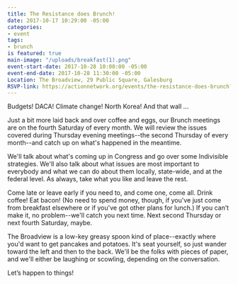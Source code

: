 ```yaml
---
title: The Resistance does Brunch!
date: 2017-10-17 10:29:00 -05:00
categories:
- event
tags:
- brunch
is featured: true
main-image: "/uploads/breakfast(1).png"
event-start-date: 2017-10-28 10:00:00 -05:00
event-end-date: 2017-10-28 11:30:00 -05:00
Location: The Broadview, 29 Public Square, Galesburg
RSVP-link: https://actionnetwork.org/events/the-resistance-does-brunch?source=direct_link&
---
```


Budgets! DACA! Climate change! North Korea! And that wall ...

Just a bit more laid back and over coffee and eggs, our Brunch meetings are on the fourth Saturday of every month. We will review the issues covered during Thursday evening meetings--the second Thursday of every month--and catch up on what's happened in the meantime.

We'll talk about what's coming up in Congress and go over some Indivisible strategies. We'll also talk about what issues are most important to everybody and what we can do about them locally, state-wide, and at the federal level. As always, take what you like and leave the rest.

Come late or leave early if you need to, and come one, come all. Drink coffee! Eat bacon! (No need to spend money, though, if you've just come from breakfast elsewhere or if you've got other plans for lunch.) If you can’t make it, no problem--we'll catch you next time. Next second Thursday or next fourth Saturday, maybe.

The Broadview is a low-key greasy spoon kind of place--exactly where you'd want to get pancakes and potatoes. It's seat yourself, so just wander toward the left and then to the back. We'll be the folks with pieces of paper, and we'll either be laughing or scowling, depending on the conversation.

Let’s happen to things!